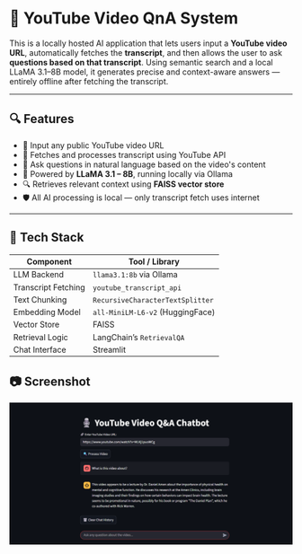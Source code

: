 # 🎥 YouTube Video QnA System

This is a locally hosted AI application that lets users input a **YouTube video URL**, automatically fetches the **transcript**, and then allows the user to ask **questions based on that transcript**. Using semantic search and a local LLaMA 3.1–8B model, it generates precise and context-aware answers — entirely offline after fetching the transcript.

---

## 🔍 Features

- 🔗 Input any public YouTube video URL
- 🧠 Fetches and processes transcript using YouTube API
- 💬 Ask questions in natural language based on the video's content
- 🧠 Powered by **LLaMA 3.1 – 8B**, running locally via Ollama
- 🔍 Retrieves relevant context using **FAISS vector store**
- 🛡️ All AI processing is local — only transcript fetch uses internet

---

## 🧰 Tech Stack

| Component            | Tool / Library                                 |
|---------------------|------------------------------------------------|
| LLM Backend          | `llama3.1:8b` via Ollama                         |
| Transcript Fetching  | `youtube_transcript_api`                      |
| Text Chunking        | `RecursiveCharacterTextSplitter`              |
| Embedding Model      | `all-MiniLM-L6-v2` (HuggingFace)              |
| Vector Store         | FAISS                                          |
| Retrieval Logic      | LangChain’s `RetrievalQA`                     |
| Chat Interface       | Streamlit                                     |

## 📷 Screenshot
![YT Video QnA System](https://github.com/SANSKARKURUDE/YT-Video-QnA-System/blob/main/Screenshot%202025-07-10%20192706.png)

